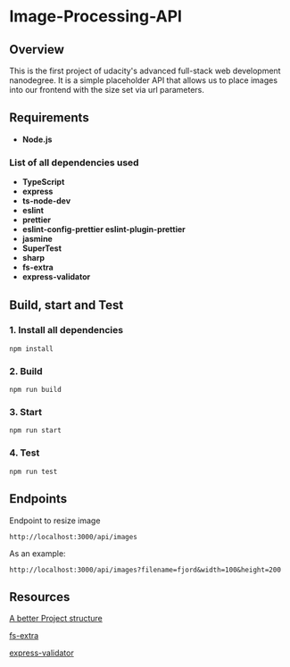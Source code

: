 # Image-Processing-API
## Overview
This is the first project of udacity's advanced full-stack web development nanodegree. It is a simple placeholder API that allows us to place images into our frontend with the size set via url parameters.
## Requirements
* **Node.js**
### List of all dependencies used
* **TypeScript**
* **express**
* **ts-node-dev**
* **eslint**
* **prettier**
* **eslint-config-prettier eslint-plugin-prettier**
* **jasmine**
* **SuperTest**
* **sharp**
* **fs-extra**
* **express-validator**
## Build, start and Test
### 1. Install all dependencies
```
npm install
```
### 2. Build
```
npm run build
```
### 3. Start
``` 
npm run start
```
### 4. Test
```
npm run test
```
## Endpoints
Endpoint to resize image
```
http://localhost:3000/api/images
```
As an example:
```
http://localhost:3000/api/images?filename=fjord&width=100&height=200
```
## Resources
[A better Project structure](https://medium.com/codechef-vit/a-better-project-structure-with-express-and-node-js-c23abc2d736f)

[fs-extra](https://github.com/jprichardson/node-fs-extra/tree/7edcb16a06e041826af3303f961866bf3b243dae)

[express-validator](https://express-validator.github.io/docs/check-api.html)

